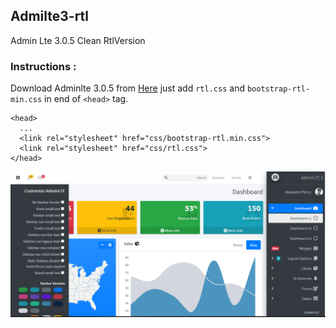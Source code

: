 ## Admilte3-rtl

Admin Lte 3.0.5 Clean RtlVersion

### Instructions : 

Download Adminlte 3.0.5 from [Here](https://github.com/ColorlibHQ/AdminLTE/releases)
just add `rtl.css` and `bootstrap-rtl-min.css` in end of `<head>` tag.
```
<head>
  ...
  <link rel="stylesheet" href="css/bootstrap-rtl.min.css">
  <link rel="stylesheet" href="css/rtl.css">
</head>
```

![adminlte](https://github.com/Meti27/admilte3-rtl/blob/main/adminlteRtl.png?raw=true)
